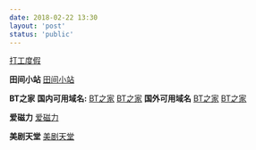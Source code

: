 ```yaml
---
date: 2018-02-22 13:30
layout: 'post'
status: 'public'
---
```


[打工度假](http://www.whver.net/)

**田间小站**
[田间小站](https://www.tianfateng.cn/)

**BT之家**
**国内可用域名:**
[BT之家](https://www.btbtt.us)
[BT之家](https://www.btbtt.life)
**国外可用域名**
[BT之家](https://www.btbtt.co)
[BT之家](https://www.btbtt.top)

**爱磁力**
[爱磁力](http://www.aicili.pw/)

**美剧天堂**
[美剧天堂](https://www.meijutt.tv/)
